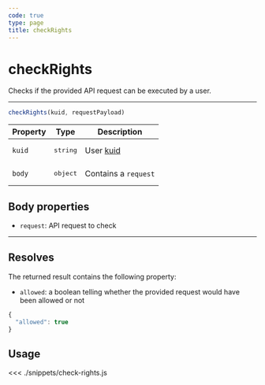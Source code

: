 ```yaml
---
code: true
type: page
title: checkRights
---
```


# checkRights

<SinceBadge version="Kuzzle 2.8.0"/>
<SinceBadge version="auto-version"/>

Checks if the provided API request can be executed by a user.

---

```js
checkRights(kuid, requestPayload)
```

| Property | Type | Description |
|--- |--- |--- |
| `kuid` | <pre>string</pre> | User [kuid](/core/2/guides/main-concepts/authentication#kuzzle-user-identifier-kuid) |
| `body` | <pre>object</pre> | Contains a `request` |

## Body properties

- `request`: API request to check

---

## Resolves

The returned result contains the following property:

- `allowed`: a boolean telling whether the provided request would have been allowed or not

```js
{
  "allowed": true
}
```

## Usage

<<< ./snippets/check-rights.js
